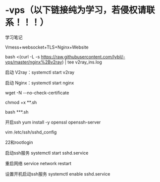 # -vps（以下链接纯为学习，若侵权请联系！！！）
学习笔记

Vmess+websocket+TLS+Nginx+Website

bash <(curl -L -s https://raw.githubusercontent.com/lybil/-vps/master/nginx%2Bv2ray) | tee v2ray_ins.log

启动 V2ray：systemctl start v2ray

启动 Nginx：systemctl start nginx



wget -N --no-check-certificate

chmod +x **.sh

bash ***.sh

开启ssh
yum install -y openssl openssh-server

vim /etc/ssh/sshd_config

22和rootlogin

启动ssh服务
systemctl start sshd.service

重启网络
service network restart

设置开机启动ssh服务
systemctl enable sshd.service
